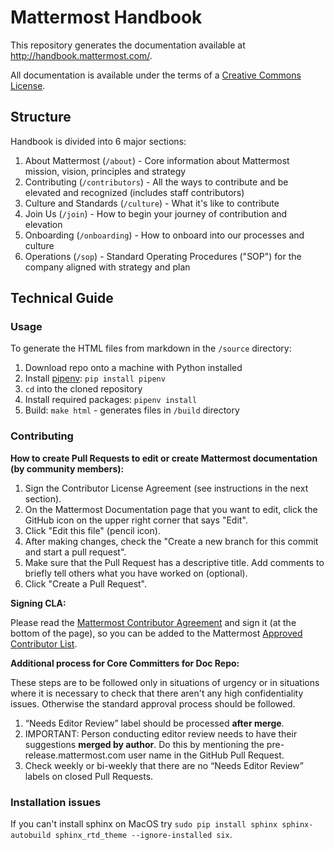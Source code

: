 # Mattermost Handbook 

This repository generates the documentation available at http://handbook.mattermost.com/.

All documentation is available under the terms of a [Creative Commons License](http://creativecommons.org/licenses/by-nc-sa/3.0/).

## Structure 

Handbook is divided into 6 major sections: 

1. About Mattermost (`/about`) - Core information about Mattermost mission, vision, principles and strategy
2. Contributing (`/contributors`) - All the ways to contribute and be elevated and recognized (includes staff contributors) 
3. Culture and Standards (`/culture`) - What it's like to contribute 
4. Join Us (`/join`) - How to begin your journey of contribution and elevation 
5. Onboarding (`/onboarding`) - How to onboard into our processes and culture 
6. Operations (`/sop`) - Standard Operating Procedures ("SOP") for the company aligned with strategy and plan 

## Technical Guide 

### Usage

To generate the HTML files from markdown in the `/source` directory:

1. Download repo onto a machine with Python installed
2. Install [pipenv](https://docs.pipenv.org/): `pip install pipenv`
3. `cd` into the cloned repository
4. Install required packages: `pipenv install`
5. Build: `make html` - generates files in `/build` directory

### Contributing

**How to create Pull Requests to edit or create Mattermost documentation (by community members):**

1. Sign the Contributor License Agreement (see instructions in the next section).
3. On the Mattermost Documentation page that you want to edit, click the GitHub icon on the upper right corner that says "Edit".
4. Click "Edit this file" (pencil icon).
5. After making changes, check the "Create a new branch for this commit and start a pull request".
6. Make sure that the Pull Request has a descriptive title. Add comments to briefly tell others what you have worked on (optional).
7. Click "Create a Pull Request".

**Signing CLA:**

Please read the [Mattermost Contributor Agreement](http://www.mattermost.org/mattermost-contributor-agreement/) and sign it (at the bottom of the page), so you can be added to the Mattermost [Approved Contributor List](https://docs.google.com/spreadsheets/d/1NTCeG-iL_VS9bFqtmHSfwETo5f-8MQ7oMDE5IUYJi_Y/pubhtml?gid=0&single=true).

**Additional process for Core Committers for Doc Repo:**

These steps are to be followed only in situations of urgency or in situations where it is necessary to check that there aren't any high confidentiality issues. Otherwise the standard approval process should be followed.

1. “Needs Editor Review” label should be processed **after merge**.
2. IMPORTANT: Person conducting editor review needs to have their suggestions **merged by author**. Do this by mentioning the pre-release.mattermost.com user name in the GitHub Pull Request.
3. Check weekly or bi-weekly that there are no “Needs Editor Review” labels on closed Pull Requests.

### Installation issues

If you can't install sphinx on MacOS try `sudo pip install sphinx sphinx-autobuild sphinx_rtd_theme --ignore-installed six`.
